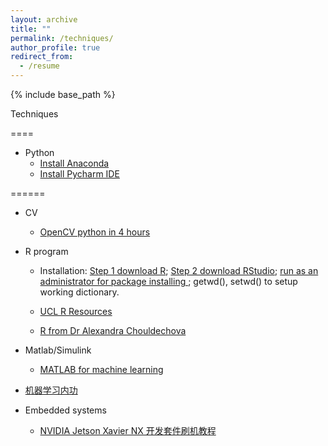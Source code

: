 ```yaml
---
layout: archive
title: ""
permalink: /techniques/
author_profile: true
redirect_from:
  - /resume
---
```


{% include base_path %}


Techniques

====
* Python
  * [Install Anaconda](https://www.youtube.com/watch?v=5mDYijMfSzs)
  * [Install Pycharm IDE](https://www.youtube.com/watch?v=SZUNUB6nz3g)
  

======
* CV
    * [OpenCV python in 4 hours](https://www.youtube.com/watch?v=oXlwWbU8l2o)

* R program

    * Installation: [Step 1 download R](https://cran.r-project.org/bin/windows/base/); [Step 2 download RStudio](https://www.rstudio.com/products/rstudio/download/#download); [run as an administrator for package installing ](https://community.rstudio.com/t/unable-to-install-packages-create-library/43031/4); getwd(), setwd() to setup working dictionary.

    * [UCL R Resources](ucl.ac.uk/~uctqiax/PUBLG100/2015/resources.html)

    * [R from Dr Alexandra Chouldechova](https://www.andrew.cmu.edu/user/achoulde/)

* Matlab/Simulink
    * [MATLAB for machine learning](https://uk.mathworks.com/solutions/machine-learning.html)

* [机器学习内功](http://www.wdong.org/ji-qi-xue-xi-nei-gong-zong-gang.html)

* Embedded systems
    * [NVIDIA Jetson Xavier NX 开发套件刷机教程](https://blog.csdn.net/zbb297918657/article/details/106390209)


<!---

Publications
======
  <ul>{% for post in site.publications %}
    {% include archive-single-cv.html %}
  {% endfor %}</ul>
  
-->  
